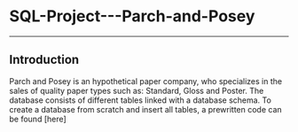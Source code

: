 # SQL-Project---Parch-and-Posey
---------------------------------------------------------------------------------------------------
## Introduction
Parch and Posey is an hypothetical paper company, who specializes in the sales of quality paper types such as: Standard, Gloss and Poster.
The database consists of different tables linked with a database schema. To create a database from scratch and insert all tables, a prewritten
code can be found [here] ![]()
